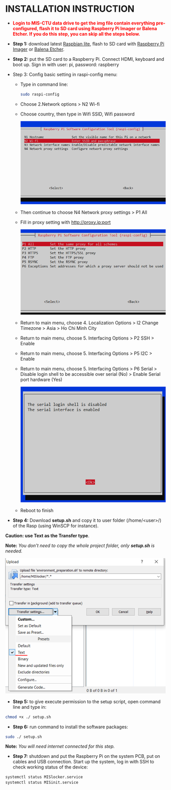 # INSTALLATION INSTRUCTION

- <span style="color: red;"><b>Login to MIS-CTU data drive to get the img file contain everything pre-configured, flash it to SD card using Raspberry Pi Imager or Balena Etcher. If you do this step, you can skip all the steps below.</b> </span>

- **Step 1:** download latest [Raspbian lite], flash to SD card with [Raspberry Pi Imager] or [Balena Etcher].
- **Step 2:** put the SD card to a Raspberry Pi. Connect HDMI, keyboard and boot up. Sign in with user: pi, password: raspberry
- Step 3: Config basic setting in raspi-config menu:
  - Type in command line:

    ```bash
    sudo raspi-config
    ```

  - Choose 2.Network options > N2 Wi-fi
  - Choose country, then type in Wifi SSID, Wifi password

    ![Step 1](pictures/Installation_1.png)

  - Then continue to choose N4 Network proxy settings > P1 All
  - Fill in proxy setting with <http://proxy.ip:port>

    ![Step 2](pictures/Installation_2.png)

  - Return to main menu, choose 4. Localization Options > I2 Change Timezone > Asia > Ho Chi Minh City
  - Return to main menu, choose 5. Interfacing Options > P2 SSH > Enable
  - Return to main menu, choose 5. Interfacing Options > P5 I2C > Enable
  - Return to main menu, choose 5. Interfacing Options > P6 Serial > Disable login shell to be accessible over serial (No) > Enable Serial port hardware (Yes)

    ![Step 3](pictures/Installation_3.png)

  - Reboot to finish

- **Step 4:** Download **setup.sh** and copy it to user folder (/home/\<user\>/) of the Rasp (using WinSCP for instance).

**Caution: use Text as the Transfer type**.

**Note:** _You don’t need to copy the whole project folder, only **setup.sh** is needed._

![Step 4](pictures/Installation_4.png)

- **Step 5:** to give execute permission to the setup script, open command line and type in:

```bash
chmod +x ./ setup.sh
```

- **Step 6:** run command to install the software packages:

```bash
sudo ./ setup.sh
```

**Note:** _You will need internet connected for this step._

- **Step 7:** shutdown and put the Raspberry Pi on the system PCB, put on cables and USB connection. Start up the system, log in with SSH to check working status of the device:

```bash
systemctl status MISlocker.service
systemctl status MISinit.service
```

<!-- Links -->
[Raspbian lite]: https://www.raspberrypi.org/downloads/raspbian/
[Balena Etcher]: https://www.balena.io/etcher/
[Raspberry Pi Imager]: https://www.raspberrypi.org/downloads/
